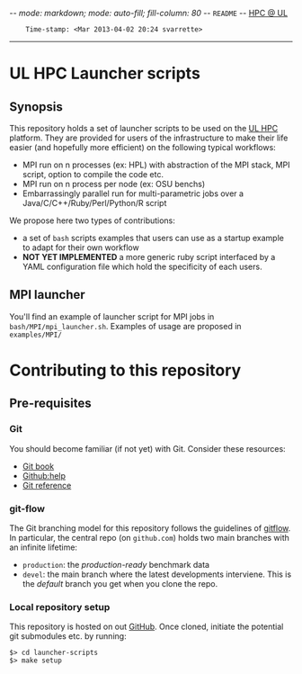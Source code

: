 -*- mode: markdown; mode: auto-fill; fill-column: 80 -*-
`README` -- [HPC @ UL](http://hpc.uni.lu)

        Time-stamp: <Mar 2013-04-02 20:24 svarrette>

-------------------

# UL HPC Launcher scripts

## Synopsis

This repository holds a set of launcher scripts to be used on the
[UL HPC](https://hpc.uni.lu) platform. 
They are provided for users of the infrastructure to make their life easier (and
hopefully more efficient) on the following typical workflows: 

* MPI run on n processes (ex: HPL) with abstraction of the MPI stack, MPI script, option to compile the code etc.
* MPI run on n process per node (ex: OSU benchs)
* Embarrassingly parallel run for multi-parametric jobs over a Java/C/C++/Ruby/Perl/Python/R script

We propose here two types of contributions:

* a set of `bash` scripts examples that users can use as a startup example to
adapt for their own workflow
* **NOT YET IMPLEMENTED** a more generic ruby script interfaced by a YAML
    configuration file which hold the specificity of each users.

## MPI launcher 

You'll find an example of launcher script for MPI jobs in
`bash/MPI/mpi_launcher.sh`. 
Examples of usage are proposed in `examples/MPI/` 


# Contributing to this repository 

## Pre-requisites

### Git

You should become familiar (if not yet) with Git. Consider these resources:

* [Git book](http://book.git-scm.com/index.html)
* [Github:help](http://help.github.com/mac-set-up-git/)
* [Git reference](http://gitref.org/)

### git-flow

The Git branching model for this repository follows the guidelines of [gitflow](http://nvie.com/posts/a-successful-git-branching-model/).
In particular, the central repo (on `github.com`) holds two main branches with an infinite lifetime:

* `production`: the *production-ready* benchmark data 
* `devel`: the main branch where the latest developments interviene. This is
  the *default* branch you get when you clone the repo.

### Local repository setup

This repository is hosted on out [GitHub](https://github.com/ULHPC/launcher-scripts).
Once cloned, initiate the potential git submodules etc. by running: 

    $> cd launcher-scripts
    $> make setup


